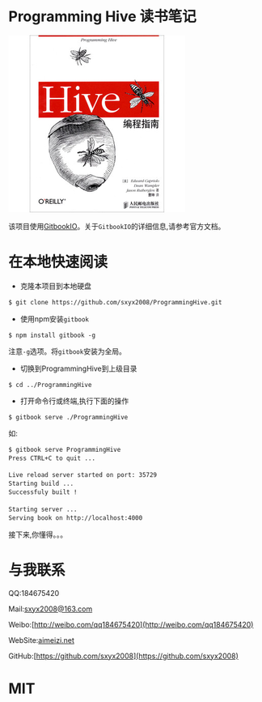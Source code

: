 # Programming Hive 读书笔记

![](images/Programminghive.jpg)

该项目使用[GitbookIO](https://github.com/GitbookIO/gitbook)。关于```GitbookIO```的详细信息,请参考官方文档。

# 在本地快速阅读

* 克隆本项目到本地硬盘

```bash
$ git clone https://github.com/sxyx2008/ProgrammingHive.git
```

* 使用npm安装```gitbook```

```
$ npm install gitbook -g
```

注意```-g```选项。将```gitbook```安装为全局。

* 切换到ProgrammingHive到上级目录

```
$ cd ../ProgrammingHive
```
* 打开命令行或终端,执行下面的操作

```
$ gitbook serve ./ProgrammingHive

```

如:

```bash
$ gitbook serve ProgrammingHive
Press CTRL+C to quit ...

Live reload server started on port: 35729
Starting build ...
Successfuly built !

Starting server ...
Serving book on http://localhost:4000
```

接下来,你懂得。。。


# 与我联系

QQ:184675420

Mail:sxyx2008@163.com

Weibo:[http://weibo.com/qq184675420](http://weibo.com/qq184675420)

WebSite:[aimeizi.net](aimeizi.net)

GitHub:[https://github.com/sxyx2008](https://github.com/sxyx2008)

# MIT